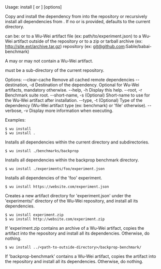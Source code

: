 Usage: install [<dependency-source> or <sub-directory>] [options]

Copy and install the dependency from <dependency-source> into the repository or recursively install all dependencies from <sub-directory>. If no <dependency-source> or <sub-directory> is provided, 
<sub-directory> defaults to the current directory.

<dependency-source> can be:
    <file> or <url> to a Wu-Wei artifact file (ex: path/to/experiment.json)
    <directory> to a Wu-Wei artifact outside of the repository
    <file> or <url> to a zip or tarball archive (ex: http://site.ext/archive.tar.gz)
    <git> repository (ex: git@github.com:Sable/babai-benchmark)

A <dependency-source> may or may not contain a Wu-Wei artifact.

<sub-directory> must be a sub-directory of the current repository.

Options:
	--clear-cache        Remove all cached remote dependencies
    --destination, -d    Destination of the dependency. Optional for Wu-Wei artifacts,
                         mandatory otherwise.
    --help, -h           Display this help.
    --root, -r           Benchmark suite root.
    --short-name, -s     (Optional) Short-name to use for the Wu-Wei artifact 
                         <dependency-source> after installation.
    --type, -t           (Optional) Type of the dependency (Wu-Wei artifact type 
                         (ex:  benchmark) or 'file' otherwise).
    --verbose, -v        Display more information when executing.

Examples:


    $ wu install 
    $ wu install .

Installs all dependencies within the current directory and subdirectories.


    $ wu install ./benchmarks/backprop 

Installs all dependencies within the backprop benchmark directory.


    $ wu install ./experiments/foo/experiment.json

Installs all dependencies of the 'foo' experiment.


    $ wu install https://website.com/experiment.json

Creates a new artifact directory for 'experiment.json' under the 
'experiments/<short-name>' directory of the Wu-Wei repository, and install all its dependencies.


    $ wu install experiment.zip
    $ wu install http://website.com/experiment.zip

If 'experiment.zip contains an archive of a Wu-Wei artifact, copies the artifact into the repository
and install all its dependencies. Otherwise, do nothing.


    $ wu install ../<path-to-outside-directory>/backprop-benchmark/

If 'backprop-benchmark' contains a Wu-Wei artifact, copies the artifact into the repository
and install all its dependencies. Otherwise, do nothing.